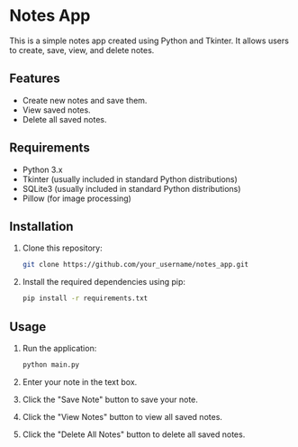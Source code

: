 # Notes App

This is a simple notes app created using Python and Tkinter. It allows users to create, save, view, and delete notes.

## Features

- Create new notes and save them.
- View saved notes.
- Delete all saved notes.

## Requirements

- Python 3.x
- Tkinter (usually included in standard Python distributions)
- SQLite3 (usually included in standard Python distributions)
- Pillow (for image processing)

## Installation

1. Clone this repository:

    ```bash
    git clone https://github.com/your_username/notes_app.git
    ```

2. Install the required dependencies using pip:

    ```bash
    pip install -r requirements.txt
    ```

## Usage

1. Run the application:

    ```bash
    python main.py
    ```

2. Enter your note in the text box.
3. Click the "Save Note" button to save your note.
4. Click the "View Notes" button to view all saved notes.
5. Click the "Delete All Notes" button to delete all saved notes.

